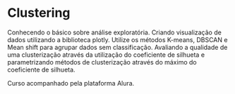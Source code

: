 # Clustering

Conhecendo o básico sobre análise exploratória. Criando visualização de dados utilizando a biblioteca plotly. Utilize os métodos K-means, DBSCAN e Mean shift para agrupar dados sem classificação. Avaliando a qualidade de uma clusterização através da utilização do coeficiente de silhueta e parametrizando métodos de clusterização através do máximo do coeficiente de silhueta.

Curso acompanhado pela plataforma Alura.
